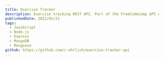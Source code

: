 ```yaml
---
title: Exercise Tracker
description: Exercise tracking REST API. Part of the FreeCodeCamp API curriculum.
publishedDate: 2022/01/21
tags:
  - JavaScript
  - Node.js
  - Express
  - MongoDB
  - Mongoose
github: https://github.com/c-ehrlich/exercise-tracker-api
---
```

